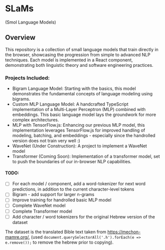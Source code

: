 # SLaMs
(Smol Language Models)

## Overview
This repository is a collection of small language models that train directly in the browser, showcasing the progression from simple to advanced NLP techniques. Each model is implemented in a React component, demonstrating both linguistic theory and software engineering practices.

### Projects Included:
- Bigram Language Model: Starting with the basics, this model demonstrates the fundamental concepts of language modeling using bigrams.
- Custom MLP Language Model: A handcrafted TypeScript implementation of a Multi-Layer Perceptron (MLP) combined with embeddings. This basic language model lays the groundwork for more complex architectures.
- MLP with TensorFlow.js: Enhancing our previous MLP model, this implementation leverages TensorFlow.js for improved handling of modeling, batching, and embeddings - especially since the handrolled version does not train very well :)
- WaveNet (Under Construction): A project to implement a WaveNet model
- Transformer (Coming Soon): Implementation of a transformer model, set to push the boundaries of our in-browser NLP capabilities.

#### TODO:
   - [ ] For each model / component, add a word-tokenizer for next word predictions, in addition to the current character-level tokens
   - [ ] Bigram - add support for larger n-grams
   - [ ] Improve training for handrolled basic MLP model
   - [ ] Complete WaveNet model
   - [ ] Complete Transformer model
   - [ ] Add character / word tokenizers for the original Hebrew version of the dataset

The dataset is the translated Bible text taken from https://mechon-mamre.org/, (used `document.querySelectorAll('.h').forEach(e => e.remove());` to remove the hebrew prior to copying).
